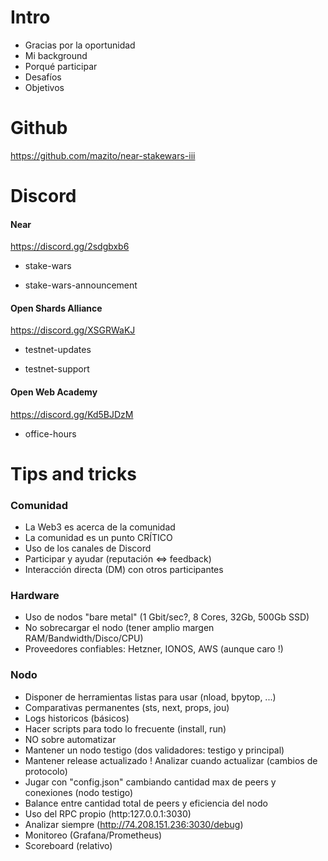# Intro

- Gracias por la oportunidad
- Mi background
- Porqué participar 
- Desafíos
- Objetivos

# Github

https://github.com/mazito/near-stakewars-iii

# Discord

#### Near

https://discord.gg/2sdgbxb6

- stake-wars

- stake-wars-announcement

#### Open Shards Alliance

https://discord.gg/XSGRWaKJ

- testnet-updates

- testnet-support

#### Open Web Academy

https://discord.gg/Kd5BJDzM

- office-hours

# Tips and tricks

### Comunidad

- La Web3 es acerca de la comunidad 
- La comunidad es un punto CRÍTICO
- Uso de los canales de Discord
- Participar y ayudar (reputación <=> feedback)
- Interacción directa (DM) con otros participantes

### Hardware

- Uso de nodos "bare metal" (1 Gbit/sec?, 8 Cores, 32Gb, 500Gb SSD)
- No sobrecargar el nodo (tener amplio margen RAM/Bandwidth/Disco/CPU)
- Proveedores confiables: Hetzner, IONOS, AWS (aunque caro !)

### Nodo

- Disponer de herramientas listas para usar (nload, bpytop, ...)
- Comparativas permanentes (sts, next, props, jou)
- Logs historicos (básicos)
- Hacer scripts para todo lo frecuente (install, run)
- NO sobre automatizar
- Mantener un nodo testigo (dos validadores: testigo y principal)
- Mantener release actualizado ! Analizar cuando actualizar (cambios de protocolo)
- Jugar con "config.json" cambiando cantidad max de peers y conexiones (nodo testigo)
- Balance entre cantidad total de peers y eficiencia del nodo
- Uso del RPC propio (http:127.0.0.1:3030)
- Analizar siempre (http://74.208.151.236:3030/debug)
- Monitoreo (Grafana/Prometheus)
- Scoreboard (relativo)
